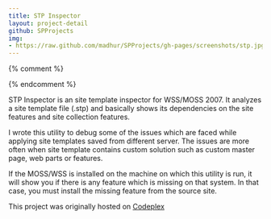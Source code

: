 ```yaml
---
title: STP Inspector
layout: project-detail
github: SPProjects 
img:
- https://raw.github.com/madhur/SPProjects/gh-pages/screenshots/stp.jpg
---
```



{% comment %} 
<!--{% if site.generate_projects == true %}
{% octokit_contents  SPProjects;STPInspectorWin/Readme.markdown%}
{% endif %}-->
{% endcomment %}

STP Inspector is an site template inspector for WSS/MOSS 2007. It analyzes a site template file (.stp) and basically shows its dependencies on the site features and site collection features. 

I wrote this utility to debug some of the issues which are faced while applying site templates saved from different server. The issues are more often when site template contains custom solution such as custom master page, web parts or features.

If the MOSS/WSS is installed on the machine on which this utility is run, it will show you if there is any feature which is missing on that system. In that case, you must install the missing feature from the source site.

This project was originally hosted on [Codeplex](https://stpinspector.codeplex.com/)